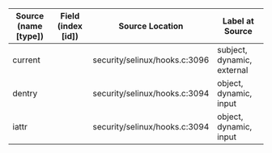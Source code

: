 | Source (name [type]) | Field (index [id]) | Source Location               | Label at Source             |
|----------------------|--------------------|-------------------------------|-----------------------------|
| current              |                    | security/selinux/hooks.c:3096 | subject, dynamic, external  |
| dentry               |                    | security/selinux/hooks.c:3094 | object, dynamic, input      |
| iattr                |                    | security/selinux/hooks.c:3094 | object, dynamic, input      |